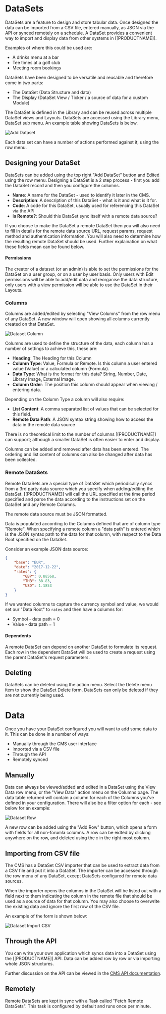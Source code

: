 <!--toc=media-->
# DataSets

DataSets are a feature to design and store tabular data. Once designed the data can be imported from a CSV file, entered manually, as JSON via the API or synced remotely on a schedule. A DataSet provides a convenient way to import and display data from other systems in [[PRODUCTNAME]].

Examples of where this could be used are:

*   A drinks menu at a bar
*   Tee times at a golf club
*   Meeting room bookings

DataSets have been designed to be versatile and reusable and therefore come in two parts:

*   The DataSet (Data Structure and data)
*   The Display (DataSet View / Ticker / a source of data for a custom Module)

The DataSet is defined in the Library and can be reused across multiple DataSet views and Layouts. DataSets are accessed using the Library menu, DataSet sub menu. An example table showing DataSets is below.

![Add Dataset](img/media_dataset_table.png)

Each data set can have a number of actions performed against it, using the row menu.



## Designing your DataSet

DataSets can be added using the top right "Add DataSet" button and Edited using the row menu. Designing a DataSet is a 2 step process - first you add the DataSet record and then you configure the columns.

- **Name**: A name for the DataSet - used to identify it later in the CMS.
- **Description**: A description of this DataSet - what is it and what is it for.
- **Code**: A code for this DataSet, usually used for referencing this DataSet via the API
- **Is Remote?**: Should this DataSet sync itself with a remote data source?


If you choose to make the DataSet a remote DataSet then you will also need to fill in details for the remote data source URL, request params, request method and authentication information. You will also need to determine how the resulting remote DataSet should be used. Further explaination on what these fields mean can be found below.



#### Permissions

The creator of a dataset (or an admin) is able to set the permissions for the DataSet on a user group, or on a user by user basis. Only users with Edit permissions will be able to add/edit data and reorganise the data structure, only users with a view permission will be able to use the DataSet in their Layouts.



### Columns

Columns are added/edited by selecting "View Columns" from the row menu of any DataSet. A new window will open showing all columns currently created on that DataSet.

![Dataset Column](img/media_dataset_dataset_column.png)

Columns are used to define the structure of the data, each column has a number of settings to achieve this, these are:

- **Heading**: The Heading for this Column
- **Column Type**: Value, Formula or Remote. Is this column a user entered value (Value) or a calculated column (Formula).
- **Data Type**: What is the format for this data? String, Number, Date, Library Image, External Image.
- **Column Order**: The position this column should appear when viewing / entering data.

Depending on the Column Type a column will also require:

- **List Content**: A comma separated list of values that can be selected for this field.
- **Remote Data Path**: A JSON syntax string showing how to access the data in the remote data source



There is no theoretical limit to the number of columns [[PRODUCTNAME]] can support; although a smaller DataSet is often easier to enter and display.

Columns can be added and removed after data has been entered. The ordering and list content of columns can also be changed after data has been collected.



### Remote DataSets

Remote DataSets are a special type of DataSet which periodically syncs from a 3rd party data source which you specify when adding/editing the DataSet. [[PRODUCTNAME]] will call the URL specified at the time period specified and parse the data according to the instructions set on the DataSet and any Remote Columns.

The remote data source must be JSON formatted.

Data is populated according to the Columns defined that are of column type "Remote". When specifying a remote column a "data path" is entered which is the JSON syntax path to the data for that column, with respect to the Data Root specified on the DataSet.

Consider an example JSON data source:

```json
{
    "base": "EUR",
    "date": "2017-12-22",
    "rates": {
        "GBP": 0.88568,
        "THB": 38.83,
        "USD": 1.1853
    }
}
```

If we wanted columns to capture the currency symbol and value, we would set our "Data Root" to `rates` and then have a columns for:

- Symbol - data path = 0
- Value - data path = 1



#### Dependents

A remote DataSet can depend on another DataSet to formulate its request. Each row in the dependent DataSet will be used to create a request using the parent DataSet's request parameters.



## Deleting

DataSets can be deleted using the action menu. Select the Delete menu item to show the DataSet Delete form. DataSets can only be deleted if they are not currently being used.



# Data

Once you have your DataSet configured you will want to add some data to it. This can be done in a number of ways:

- Manually through the CMS user interface
- Imported via a CSV file
- Through the API
- Remotely synced



## Manually

Data can always be viewed/added and edited in a DataSet using the View Data row menu, or the "View Data" action menu on the Columns page. The data table returned will contain a column for each of the Columns you've defined in your configuration. There will also be a filter option for each - see below for an example:

![Dataset Row](img/media_dataset_row.png)



A new row can be added using the "Add Row" button, which opens a form with fields for all non-forumla columns. A row can be eidted by clicking anywhere on the row, and deleted using the `x` in the right most column.



## Importing from CSV file

The CMS has a DataSet CSV importer that can be used to extract data from a CSV file and put it into a DataSet. The importer can be accessed through the row menu of any DataSet, except DataSets configured for remote data sources.

When the importer opens the columns in the DataSet will be listed out with a field next to them indicating the column in the remote file that should be used as a source of data for that column. You may also choose to overwrite the existing data and ignore the first row of the CSV file.

An example of the form is shown below:

![Dataset Import CSV](img/media_dataset_importcsv_form.png)



## Through the API

You can write your own application which syncs data into a DataSet using the [[PRODUCTNAME]] API. Data can be added row by row or via importing whole JSON structures.

<nonwhite>

Further discussion on the API can be viewed in the [CMS API documentation](cms_api.html).

</nonwhite>



## Remotely



Remote DataSets are kept in sync with a Task called "Fetch Remote DataSets". This task is configured by default and runs once per minute.